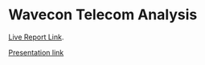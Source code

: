 # Wavecon Telecom Analysis
[Live Report Link](https://app.powerbi.com/view?r=eyJrIjoiMmE4OGJmYmItOTY4Ny00MzI4LWE2YjYtM2FiYjcxZTNiNGRiIiwidCI6ImM2ZTU0OWIzLTVmNDUtNDAzMi1hYWU5LWQ0MjQ0ZGM1YjJjNCJ9).

[Presentation link](https://www.dropbox.com/scl/fi/ocyenb9la60x3ordcchsd/wavecon.mp4?rlkey=ahalbyq9hnlthffni0ynqo9na&st=ypz8xy9e&dl=0)

